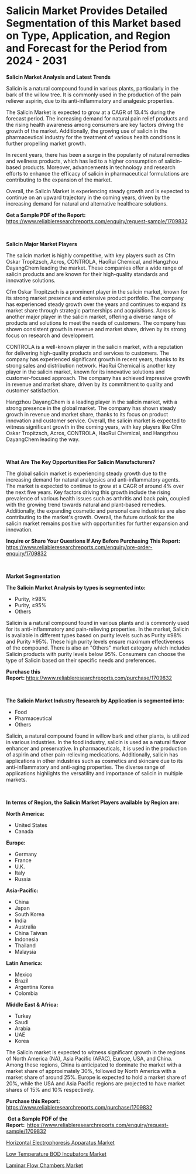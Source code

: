 <p><h1>Salicin Market Provides Detailed Segmentation of this Market based on Type, Application, and Region and Forecast for the Period from 2024 - 2031</h1></p><p><strong>Salicin Market Analysis and Latest Trends</strong></p>
<p><p>Salicin is a natural compound found in various plants, particularly in the bark of the willow tree. It is commonly used in the production of the pain reliever aspirin, due to its anti-inflammatory and analgesic properties.</p><p>The Salicin Market is expected to grow at a CAGR of 13.4% during the forecast period. The increasing demand for natural pain relief products and the rising health awareness among consumers are key factors driving the growth of the market. Additionally, the growing use of salicin in the pharmaceutical industry for the treatment of various health conditions is further propelling market growth.</p><p>In recent years, there has been a surge in the popularity of natural remedies and wellness products, which has led to a higher consumption of salicin-based products. Moreover, advancements in technology and research efforts to enhance the efficacy of salicin in pharmaceutical formulations are contributing to the expansion of the market.</p><p>Overall, the Salicin Market is experiencing steady growth and is expected to continue on an upward trajectory in the coming years, driven by the increasing demand for natural and alternative healthcare solutions.</p></p>
<p><strong>Get a Sample PDF of the Report:&nbsp;</strong> <a href="https://www.reliableresearchreports.com/enquiry/request-sample/1709832">https://www.reliableresearchreports.com/enquiry/request-sample/1709832</a></p>
<p>&nbsp;</p>
<p><strong>Salicin Major Market Players</strong></p>
<p><p>The salicin market is highly competitive, with key players such as Cfm Oskar Tropitzsch, Acros, CONTROLA, HaoRui Chemical, and Hangzhou DayangChem leading the market. These companies offer a wide range of salicin products and are known for their high-quality standards and innovative solutions.</p><p>Cfm Oskar Tropitzsch is a prominent player in the salicin market, known for its strong market presence and extensive product portfolio. The company has experienced steady growth over the years and continues to expand its market share through strategic partnerships and acquisitions. Acros is another major player in the salicin market, offering a diverse range of products and solutions to meet the needs of customers. The company has shown consistent growth in revenue and market share, driven by its strong focus on research and development.</p><p>CONTROLA is a well-known player in the salicin market, with a reputation for delivering high-quality products and services to customers. The company has experienced significant growth in recent years, thanks to its strong sales and distribution network. HaoRui Chemical is another key player in the salicin market, known for its innovative solutions and customer-focused approach. The company has achieved impressive growth in revenue and market share, driven by its commitment to quality and customer satisfaction.</p><p>Hangzhou DayangChem is a leading player in the salicin market, with a strong presence in the global market. The company has shown steady growth in revenue and market share, thanks to its focus on product innovation and customer service. Overall, the salicin market is expected to witness significant growth in the coming years, with key players like Cfm Oskar Tropitzsch, Acros, CONTROLA, HaoRui Chemical, and Hangzhou DayangChem leading the way.</p></p>
<p>&nbsp;</p>
<p><strong>What Are The Key Opportunities For Salicin Manufacturers?</strong></p>
<p><p>The global salicin market is experiencing steady growth due to the increasing demand for natural analgesics and anti-inflammatory agents. The market is expected to continue to grow at a CAGR of around 4% over the next five years. Key factors driving this growth include the rising prevalence of various health issues such as arthritis and back pain, coupled with the growing trend towards natural and plant-based remedies. Additionally, the expanding cosmetic and personal care industries are also contributing to the market's growth. Overall, the future outlook for the salicin market remains positive with opportunities for further expansion and innovation.</p></p>
<p><strong>Inquire or Share Your Questions If Any Before Purchasing This Report:</strong> <a href="https://www.reliableresearchreports.com/enquiry/pre-order-enquiry/1709832">https://www.reliableresearchreports.com/enquiry/pre-order-enquiry/1709832</a></p>
<p>&nbsp;</p>
<p><strong>Market Segmentation</strong></p>
<p><strong>The Salicin Market Analysis by types is segmented into:</strong></p>
<p><ul><li>Purity, ≥98%</li><li>Purity, ≥95%</li><li>Others</li></ul></p>
<p><p>Salicin is a natural compound found in various plants and is commonly used for its anti-inflammatory and pain-relieving properties. In the market, Salicin is available in different types based on purity levels such as Purity ≥98% and Purity ≥95%. These high purity levels ensure maximum effectiveness of the compound. There is also an "Others" market category which includes Salicin products with purity levels below 95%. Consumers can choose the type of Salicin based on their specific needs and preferences.</p></p>
<p><strong>Purchase this Report:&nbsp;</strong><a href="https://www.reliableresearchreports.com/purchase/1709832">https://www.reliableresearchreports.com/purchase/1709832</a></p>
<p>&nbsp;</p>
<p><strong>The Salicin Market Industry Research by Application is segmented into:</strong></p>
<p><ul><li>Food</li><li>Pharmaceutical</li><li>Others</li></ul></p>
<p><p>Salicin, a natural compound found in willow bark and other plants, is utilized in various industries. In the food industry, salicin is used as a natural flavor enhancer and preservative. In pharmaceuticals, it is used in the production of aspirin and other pain-relieving medications. Additionally, salicin has applications in other industries such as cosmetics and skincare due to its anti-inflammatory and anti-aging properties. The diverse range of applications highlights the versatility and importance of salicin in multiple markets.</p></p>
<p>&nbsp;</p>
<p><strong>In terms of Region, the Salicin Market Players available by Region are:</strong></p>
<p>
    <p> <strong> North America: </strong>
        <ul>
            <li>United States</li>
            <li>Canada</li>
        </ul>
        </p> 
    <p> <strong> Europe: </strong>
        <ul>
            <li>Germany</li>
            <li>France</li>
            <li>U.K.</li>
            <li>Italy</li>
            <li>Russia</li>
        </ul>
        </p> 
    <p> <strong> Asia-Pacific: </strong>
        <ul>
            <li>China</li>
            <li>Japan</li>
            <li>South Korea</li>
            <li>India</li>
            <li>Australia</li>
            <li>China Taiwan</li>
            <li>Indonesia</li>
            <li>Thailand</li>
            <li>Malaysia</li>
        </ul>
        </p> 
    <p> <strong> Latin America: </strong>
        <ul>
            <li>Mexico</li>
            <li>Brazil</li>
            <li>Argentina Korea</li>
            <li>Colombia</li>
        </ul>
        </p> 
    <p> <strong> Middle East & Africa: </strong>
        <ul>
            <li>Turkey</li>
            <li>Saudi</li>
            <li>Arabia</li>
            <li>UAE</li>
            <li>Korea</li>
        </ul>
    </p>
    </p>
<p><p>The Salicin market is expected to witness significant growth in the regions of North America (NA), Asia Pacific (APAC), Europe, USA, and China. Among these regions, China is anticipated to dominate the market with a market share of approximately 30%, followed by North America with a market share of around 25%. Europe is expected to hold a market share of 20%, while the USA and Asia Pacific regions are projected to have market shares of 15% and 10% respectively.</p></p>
<p><strong>Purchase this Report: </strong><a href="https://www.reliableresearchreports.com/purchase/1709832">https://www.reliableresearchreports.com/purchase/1709832</a></p>
<p>&nbsp;<strong>Get a Sample PDF of the Report:&nbsp;&nbsp;</strong><a href="https://www.reliableresearchreports.com/enquiry/request-sample/1709832">https://www.reliableresearchreports.com/enquiry/request-sample/1709832</a></p>
<p><strong></strong></p>
<p><p><a href="https://view.publitas.com/reportprime-1/horizontal-electrophoresis-apparatus-market-dynamics-2023-2030-also-about-its-market-trends-projections-and-opportunities/">Horizontal Electrophoresis Apparatus Market</a></p><p><a href="https://view.publitas.com/reportprime-1/low-temperature-bod-incubators-market-size-and-examines-its-market-scope-with-a-primary-focus-on-growth-opportunities-and-forecasted-trends-spanning-from-2023-to-2030/">Low Temperature BOD Incubators Market</a></p><p><a href="https://view.publitas.com/reportprime-1/laminar-flow-chambers-market-challenges-opportunities-and-growth-drivers-and-major-market-players-forecasted-for-period-from-2023-2030/">Laminar Flow Chambers Market</a></p></p>